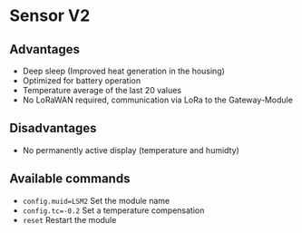 # Sensor V2

## Advantages

- Deep sleep (Improved heat generation in the housing)
- Optimized for battery operation
- Temperature average of the last 20 values
- No LoRaWAN required, communication via LoRa to the Gateway-Module

## Disadvantages

- No permanently active display (temperature and humidty)

## Available commands

- `config.muid=LSM2` Set the module name
- `config.tc=-0.2` Set a temperature compensation
- `reset` Restart the module
